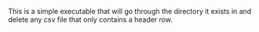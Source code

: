 This is a simple executable that will go through the directory it exists in and delete any csv file that only contains a header row. 
